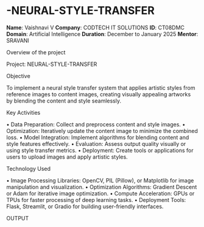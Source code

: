 # -NEURAL-STYLE-TRANSFER


**Name**: Vaishnavi V
**Company**: CODTECH IT SOLUTIONS
**ID**: CT08DMC
**Domain**: Artificial Intelligence
**Duration**: December to January 2025
**Mentor**: SRAVANI



Overview of the project

Project:  NEURAL-STYLE-TRANSFER



Objective


To implement a neural style transfer system that applies artistic styles from reference images to content images, creating visually appealing artworks by blending the content and style seamlessly.


Key Activities

•	Data Preparation: Collect and preprocess content and style images.
•	Optimization: Iteratively update the content image to minimize the combined loss.
•	Model Integration: Implement algorithms for blending content and style features effectively. 
•	Evaluation: Assess output quality visually or using style transfer metrics.
•	Deployment: Create tools or applications for users to upload images and apply artistic styles.



Technology Used

• Image Processing Libraries: OpenCV, PIL (Pillow), or Matplotlib for image manipulation and visualization.
•	Optimization Algorithms: Gradient Descent or Adam for iterative image optimization.
•	Compute Acceleration: GPUs or TPUs for faster processing of deep learning tasks.
•	Deployment Tools: Flask, Streamlit, or Gradio for building user-friendly interfaces.



OUTPUT







